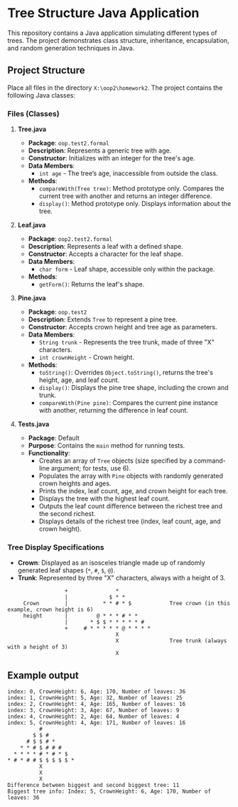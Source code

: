 # Tree Structure Java Application

This repository contains a Java application simulating different types of trees. The project demonstrates class structure, inheritance, encapsulation, and random generation techniques in Java.

## Project Structure

Place all files in the directory `X:\oop2\homework2`. The project contains the following Java classes:

### Files (Classes)

1. **Tree.java**
    - **Package**: `oop.test2.formal`
    - **Description**: Represents a generic tree with age.
    - **Constructor**: Initializes with an integer for the tree's age.
    - **Data Members**:
        - `int age` - The tree’s age, inaccessible from outside the class.
    - **Methods**:
        - `compareWith(Tree tree)`: Method prototype only. Compares the current tree with another and returns an integer difference.
        - `display()`: Method prototype only. Displays information about the tree.

2. **Leaf.java**
    - **Package**: `oop2.test2.formal`
    - **Description**: Represents a leaf with a defined shape.
    - **Constructor**: Accepts a character for the leaf shape.
    - **Data Members**:
        - `char form` - Leaf shape, accessible only within the package.
    - **Methods**:
        - `getForm()`: Returns the leaf's shape.

3. **Pine.java**
    - **Package**: `oop.test2`
    - **Description**: Extends `Tree` to represent a pine tree.
    - **Constructor**: Accepts crown height and tree age as parameters.
    - **Data Members**:
        - `String trunk` - Represents the tree trunk, made of three "X" characters.
        - `int crownHeight` - Crown height.
    - **Methods**:
        - `toString()`: Overrides `Object.toString()`, returns the tree's height, age, and leaf count.
        - `display()`: Displays the pine tree shape, including the crown and trunk.
        - `compareWith(Pine pine)`: Compares the current pine instance with another, returning the difference in leaf count.

4. **Tests.java**
    - **Package**: Default
    - **Purpose**: Contains the `main` method for running tests.
    - **Functionality**:
        - Creates an array of `Tree` objects (size specified by a command-line argument; for tests, use 6).
        - Populates the array with `Pine` objects with randomly generated crown heights and ages.
        - Prints the index, leaf count, age, and crown height for each tree.
        - Displays the tree with the highest leaf count.
        - Outputs the leaf count difference between the richest tree and the second richest.
        - Displays details of the richest tree (index, leaf count, age, and crown height).

### Tree Display Specifications

- **Crown**: Displayed as an isosceles triangle made up of randomly generated leaf shapes (`*`, `#`, `$`, `@`).
- **Trunk**: Represented by three "X" characters, always with a height of 3.
```
                  +               *
                  |             $ * *
     Crown        |           * * # * $            Tree crown (in this example, crown height is 6)
     height       |         @ * * * # * *          
                  |       * $ $ * * * * * #         
                  +     # * * * * * @ * * * *
                                  X
                                  X                Tree trunk (always with a height of 3)
                                  X                 
```

## Example output
```
index: 0, CrownHeight: 6, Age: 170, Number of leaves: 36
index: 1, CrownHeight: 5, Age: 32, Number of leaves: 25
index: 2, CrownHeight: 4, Age: 165, Number of leaves: 16
index: 3, CrownHeight: 3, Age: 67, Number of leaves: 9
index: 4, CrownHeight: 2, Age: 64, Number of leaves: 4
index: 5, CrownHeight: 4, Age: 171, Number of leaves: 16
          # 
        $ $ # 
      # $ $ # * 
    * * # $ # # # 
  * * * * # * # * $ 
* # * # # $ $ $ $ $ * 
          X
          X
          X
Difference between biggest and second biggest tree: 11
Biggest tree info: Index: 5, CrownHeight: 6, Age: 170, Number of leaves: 36
```


